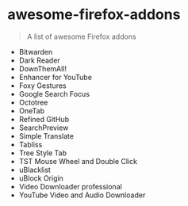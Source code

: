 # awesome-firefox-addons

> A list of awesome Firefox addons

- Bitwarden
- Dark Reader
- DownThemAll!
- Enhancer for YouTube
- Foxy Gestures
- Google Search Focus
- Octotree
- OneTab
- Refined GitHub
- SearchPreview
- Simple Translate
- Tabliss
- Tree Style Tab
- TST Mouse Wheel and Double Click
- uBlacklist
- uBlock Origin
- Video Downloader professional
- YouTube Video and Audio Downloader
